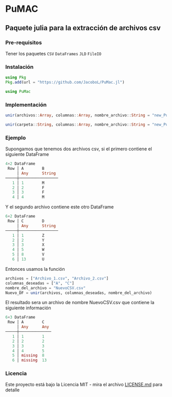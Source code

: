 # PuMAC

## Paquete julia para la extracción de archivos csv

### Pre-requisitos 

Tener los paquetes 
`CSV`
`DataFrames`
`JLD`
`FileIO`

### Instalación 

```julia
using Pkg
Pkg.add(url = "https://github.com/JacoboL/PuMac.jl")
```

```julia
using PuMac
```

### Implementación 

```julia
unir(archivos::Array, columnas::Array, nombre_archivo::String = "new_PuMAC.csv", faltantes = true)
```

```julia
unir(carpeta::String, columnas::Array, nombre_archivo::String = "new_PuMAC.csv", faltantes::Bool = true)
```
### Ejemplo 
Supongamos que tenemos dos archivos csv, si el primero contiene el siguiente DataFrame
```julia
4×2 DataFrame
 Row │ A        B      
     │ Any      String    
─────┼─────────────────
   1 │ 1        M      
   2 │ 2        F      
   3 │ 3        F      
   4 │ 4        M      
```
Y el segundo archivo contiene este otro DataFrame
```julia   
6×2 DataFrame
 Row │ C        D      
     │ Any      String    
─────┼─────────────────
   1 │ 1        Z      
   2 │ 2        Y      
   3 │ 3        X      
   4 │ 5        W      
   5 │ 8        V
   6 │ 13       U
```

Entonces usamos la función
```julia
archivos = ["Archivo_1.csv", "Archivo_2.csv"]
columnas_deseadas = ["A", "C"]
nombre_del_archivo = "NuevoCSV.csv"
Nuevo_DF = unir(archivos, columnas_deseadas, nombre_del_archivo)
```
El resultado sera un archivo de nombre NuevoCSV.csv que contiene la siguiente información
```julia
6×3 DataFrame
 Row │ A        C   
     │ Any      Any    
─────┼──────────────
   1 │ 1        1
   2 │ 2        2
   3 │ 3        3
   4 │ 4        5
   5 │ missing  8
   6 │ missing  13    
```
### Licencia 

Este proyecto está bajo la Licencia MIT - mira el archivo [LICENSE.md](LICENSE.md) para detalle
